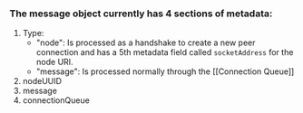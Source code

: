 
### The message object currently has 4 sections of metadata:

1.  Type:
	- "node": Is processed as a handshake to create a new peer connection and has a 5th metadata field called `socketAddress` for the node URI.
	- "message": Is processed normally through the [[Connection Queue]]
2.  nodeUUID
3.  message
4.  connectionQueue